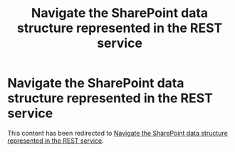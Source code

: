 ﻿---
title: Navigate the SharePoint data structure represented in the REST service
ms.date: 02/07/2018
ms.prod: sharepoint
redirect_url: sp-add-ins/navigate-the-sharepoint-data-structure-represented-in-the-rest-service
---


# Navigate the SharePoint data structure represented in the REST service

This content has been redirected to [Navigate the SharePoint data structure represented in the REST service](../../sp-add-ins/navigate-the-sharepoint-data-structure-represented-in-the-rest-service.md).